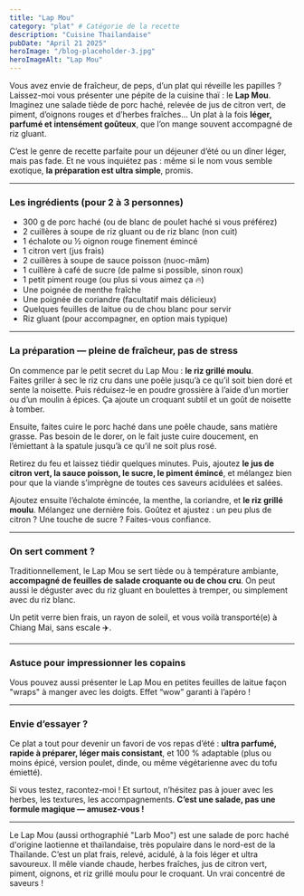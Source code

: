 ```yaml
---
title: "Lap Mou"
category: "plat" # Catégorie de la recette
description: "Cuisine Thailandaise"
pubDate: "April 21 2025"
heroImage: "/blog-placeholder-3.jpg"
heroImageAlt: "Lap Mou"
---
```


Vous avez envie de fraîcheur, de peps, d’un plat qui réveille les papilles ? Laissez-moi vous présenter une pépite de la cuisine thaï : le **Lap Mou**.  
Imaginez une salade tiède de porc haché, relevée de jus de citron vert, de piment, d’oignons rouges et d’herbes fraîches… Un plat à la fois **léger, parfumé et intensément goûteux**, que l’on mange souvent accompagné de riz gluant.

C’est le genre de recette parfaite pour un déjeuner d’été ou un dîner léger, mais pas fade. Et ne vous inquiétez pas : même si le nom vous semble exotique, **la préparation est ultra simple**, promis.

---

### Les ingrédients (pour 2 à 3 personnes)

- 300 g de porc haché (ou de blanc de poulet haché si vous préférez)
- 2 cuillères à soupe de riz gluant ou de riz blanc (non cuit)
- 1 échalote ou ½ oignon rouge finement émincé
- 1 citron vert (jus frais)
- 2 cuillères à soupe de sauce poisson (nuoc-mâm)
- 1 cuillère à café de sucre (de palme si possible, sinon roux)
- 1 petit piment rouge (ou plus si vous aimez ça 🔥)
- Une poignée de menthe fraîche
- Une poignée de coriandre (facultatif mais délicieux)
- Quelques feuilles de laitue ou de chou blanc pour servir
- Riz gluant (pour accompagner, en option mais typique)

---

### La préparation — pleine de fraîcheur, pas de stress

On commence par le petit secret du Lap Mou : **le riz grillé moulu**.  
Faites griller à sec le riz cru dans une poêle jusqu’à ce qu’il soit bien doré et sente la noisette. Puis réduisez-le en poudre grossière à l’aide d’un mortier ou d’un moulin à épices. Ça ajoute un croquant subtil et un goût de noisette à tomber.

Ensuite, faites cuire le porc haché dans une poêle chaude, sans matière grasse. Pas besoin de le dorer, on le fait juste cuire doucement, en l’émiettant à la spatule jusqu’à ce qu’il ne soit plus rosé.

Retirez du feu et laissez tiédir quelques minutes. Puis, ajoutez **le jus de citron vert, la sauce poisson, le sucre, le piment émincé**, et mélangez bien pour que la viande s’imprègne de toutes ces saveurs acidulées et salées.

Ajoutez ensuite l’échalote émincée, la menthe, la coriandre, et **le riz grillé moulu**. Mélangez une dernière fois. Goûtez et ajustez : un peu plus de citron ? Une touche de sucre ? Faites-vous confiance.

---

### On sert comment ?

Traditionnellement, le Lap Mou se sert tiède ou à température ambiante, **accompagné de feuilles de salade croquante ou de chou cru**. On peut aussi le déguster avec du riz gluant en boulettes à tremper, ou simplement avec du riz blanc.

Un petit verre bien frais, un rayon de soleil, et vous voilà transporté(e) à Chiang Mai, sans escale ✈️.

---

### Astuce pour impressionner les copains

Vous pouvez aussi présenter le Lap Mou en petites feuilles de laitue façon "wraps" à manger avec les doigts. Effet “wow” garanti à l’apéro !

---

### Envie d’essayer ?

Ce plat a tout pour devenir un favori de vos repas d’été : **ultra parfumé, rapide à préparer, léger mais consistant**, et 100 % adaptable (plus ou moins épicé, version poulet, dinde, ou même végétarienne avec du tofu émietté).

Si vous testez, racontez-moi ! Et surtout, n’hésitez pas à jouer avec les herbes, les textures, les accompagnements. **C’est une salade, pas une formule magique — amusez-vous !**

---

Le Lap Mou (aussi orthographié "Larb Moo") est une salade de porc haché d'origine laotienne et thaïlandaise, très populaire dans le nord-est de la Thaïlande. C’est un plat frais, relevé, acidulé, à la fois léger et ultra savoureux. Il mêle viande chaude, herbes fraîches, jus de citron vert, piment, oignons, et riz grillé moulu pour le croquant. Un vrai concentré de saveurs !
